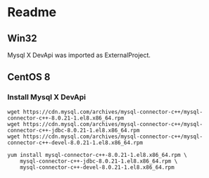 # Readme

## Win32

Mysql X DevApi was imported as ExternalProject.

## CentOS 8

### Install Mysql X DevApi

    wget https://cdn.mysql.com/archives/mysql-connector-c++/mysql-connector-c++-8.0.21-1.el8.x86_64.rpm
    wget https://cdn.mysql.com/archives/mysql-connector-c++/mysql-connector-c++-jdbc-8.0.21-1.el8.x86_64.rpm
    wget https://cdn.mysql.com/archives/mysql-connector-c++/mysql-connector-c++-devel-8.0.21-1.el8.x86_64.rpm

    yum install mysql-connector-c++-8.0.21-1.el8.x86_64.rpm \
        mysql-connector-c++-jdbc-8.0.21-1.el8.x86_64.rpm \
        mysql-connector-c++-devel-8.0.21-1.el8.x86_64.rpm

